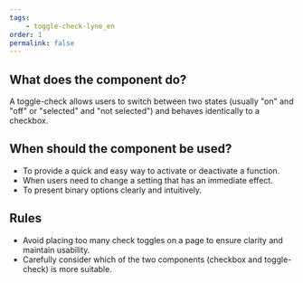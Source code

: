 ```yaml
---
tags: 
    - toggle-check-lyne_en
order: 1
permalink: false
---
```


## What does the component do?
A toggle-check allows users to switch between two states (usually "on" and "off" or "selected" and "not selected") and behaves identically to a checkbox.

## When should the component be used?
* To provide a quick and easy way to activate or deactivate a function.
* When users need to change a setting that has an immediate effect.
* To present binary options clearly and intuitively.

## Rules
* Avoid placing too many check toggles on a page to ensure clarity and maintain usability.
* Carefully consider which of the two components (checkbox and toggle-check) is more suitable.